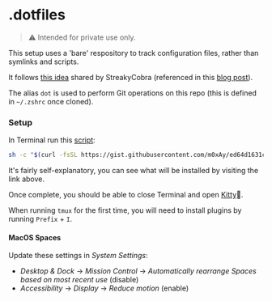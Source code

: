 # .dotfiles

> ⚠️  Intended for private use only.

This setup uses a 'bare' respository to track configuration files, rather than symlinks and scripts.

It follows [this idea](https://news.ycombinator.com/item?id=11071754) shared by StreakyCobra (referenced in this [blog post](https://www.atlassian.com/git/tutorials/dotfiles)).

The alias `dot` is used to perform Git operations on this repo (this is defined in `~/.zshrc` once cloned).

### Setup

In Terminal run this [script](https://gist.github.com/m0xAy/ed64d1631c417cb476cb959050996638):

```sh
sh -c "$(curl -fsSL https://gist.githubusercontent.com/m0xAy/ed64d1631c417cb476cb959050996638/raw/8bf877cc92d40cb972d01261235cdf85168fadae/setup.sh)"
```

It's fairly self-explanatory, you can see what will be installed by visiting the link above.

Once complete, you should be able to close Terminal and open [Kitty](https://sw.kovidgoyal.net/kitty/)🤞.

When running `tmux` for the first time, you will need to install plugins by running `Prefix` + `I`.

#### MacOS Spaces

Update these settings in *System Settings*:

- *Desktop & Dock* -> *Mission Control* -> *Automatically rearrange Spaces based on most recent use* (disable)
- *Accessibility* -> *Display* -> *Reduce motion* (enable)
